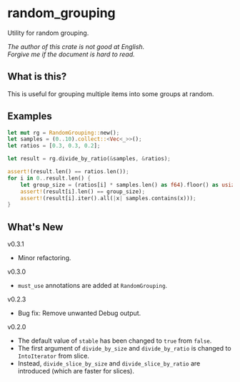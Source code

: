 random_grouping
===

Utility for random grouping.

*The author of this crate is not good at English.*  
*Forgive me if the document is hard to read.*

## What is this?

This is useful for grouping multiple items into some groups at random.

## Examples

```rust
let mut rg = RandomGrouping::new();
let samples = (0..10).collect::<Vec<_>>();
let ratios = [0.3, 0.3, 0.2];

let result = rg.divide_by_ratio(&samples, &ratios);

assert!(result.len() == ratios.len());
for i in 0..result.len() {
    let group_size = (ratios[i] * samples.len() as f64).floor() as usize;
    assert!(result[i].len() == group_size);
    assert!(result[i].iter().all(|x| samples.contains(x)));
}
```

## What's New

v0.3.1

* Minor refactoring.

v0.3.0

* `must_use` annotations are added at `RandomGrouping`.

v0.2.3

* Bug fix: Remove unwanted Debug output.

v0.2.0

* The default value of `stable` has been changed to `true` from `false`.
* The first argument of `divide_by_size` and `divide_by_ratio` is changed to
  `IntoIterator` from slice.
* Instead, `divide_slice_by_size` and `divide_slice_by_ratio` are introduced
  (which are faster for slices).